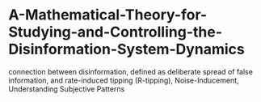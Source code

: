 # A-Mathematical-Theory-for-Studying-and-Controlling-the-Disinformation-System-Dynamics
connection between disinformation, defined as deliberate spread of false information, and rate-induced tipping (R-tipping), Noise-Inducement, Understanding Subjective Patterns 
